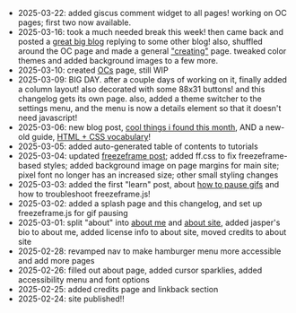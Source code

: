 - 2025-03-22: added giscus comment widget to all pages! working on OC pages; first two now available.
- 2025-03-16: took a much needed break this week! then came back and posted a [great big blog](/blog/2025-03-16-from-scratch/) replying to some other blog! also, shuffled around the OC page and made a general ["creating"](/creating) page. tweaked color themes and added background images to a few more.
- 2025-03-10: created [OCs](/creating/ocs) page, still WIP
- 2025-03-09: BIG DAY. after a couple days of working on it, finally added a column layout! also decorated with some 88x31 buttons! and this changelog gets its own page. also, added a theme switcher to the settings menu, and the menu is now a details element so that it doesn't need javascript!
- 2025-03-06: new blog post, [cool things i found this month](/blog/cool-things-2025-02/), AND a new-old guide, [HTML + CSS vocabulary](/learn/vocabulary/)!
- 2025-03-05: added auto-generated table of contents to tutorials
- 2025-03-04: updated [freezeframe post](/learn/freezeframe); added ff.css to fix freezeframe-based styles; added background image on page margins for main site; pixel font no longer has an increased size; other small styling changes
- 2025-03-03: added the first "learn" post, about [how to pause gifs](/learn/freezeframe) and how to troubleshoot freezeframe.js! 
- 2025-03-02: added a splash page and this changelog, and set up freezeframe.js for gif pausing
- 2025-03-01: split "about" into [about me](/aboutme) and [about site](/site), added jasper's bio to about me, added license info to about site, moved credits to about site
- 2025-02-28: revamped nav to make hamburger menu more accessible and add more pages
- 2025-02-26: filled out about page, added cursor sparklies, added accessibility menu and font options
- 2025-02-25: added credits page and linkback section
- 2025-02-24: site published!!